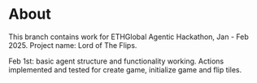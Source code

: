 # About

This branch contains work for ETHGlobal Agentic Hackathon, Jan - Feb 2025. Project name: Lord of The Flips.

Feb 1st: basic agent structure and functionality working. Actions implemented and tested for create game, initialize game and flip tiles.